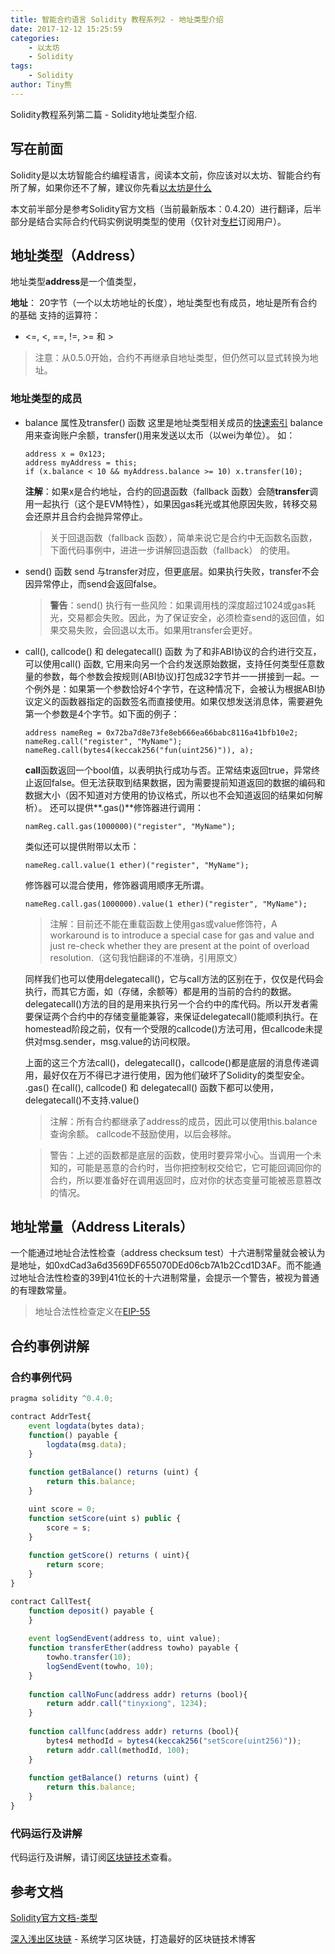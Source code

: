 ```yaml
---
title: 智能合约语言 Solidity 教程系列2 - 地址类型介绍  
date: 2017-12-12 15:25:59
categories: 
    - 以太坊
    - Solidity
tags:
    - Solidity
author: Tiny熊
---
```


Solidity教程系列第二篇 - Solidity地址类型介绍. 

<!-- more -->

## 写在前面

Solidity是以太坊智能合约编程语言，阅读本文前，你应该对以太坊、智能合约有所了解，如果你还不了解，建议你先看[以太坊是什么](https://learnblockchain.cn/2017/11/20/whatiseth/)

本文前半部分是参考Solidity官方文档（当前最新版本：0.4.20）进行翻译，后半部分是结合实际合约代码实例说明类型的使用（仅针对[专栏](https://xiaozhuanlan.com/blockchaincore)订阅用户）。

## 地址类型（Address）

地址类型**address**是一个值类型，

**地址**： 20字节（一个以太坊地址的长度），地址类型也有成员，地址是所有合约的基础
支持的运算符：
* <=, <, ==, !=, >= 和 >
> 注意：从0.5.0开始，合约不再继承自地址类型，但仍然可以显式转换为地址。

### 地址类型的成员
* balance 属性及transfer() 函数 
  这里是地址类型相关成员的[快速索引](https://solidity.readthedocs.io/en/develop/units-and-global-variables.html#address-related)
    balance用来查询账户余额，transfer()用来发送以太币（以wei为单位）。
    如：
    ```
    address x = 0x123;
    address myAddress = this;
    if (x.balance < 10 && myAddress.balance >= 10) x.transfer(10);
    ```
   **注解**：如果x是合约地址，合约的回退函数（fallback 函数）会随**transfer**调用一起执行（这个是EVM特性），如果因gas耗光或其他原因失败，转移交易会还原并且合约会抛异常停止。
   > 关于回退函数（fallback 函数），简单来说它是合约中无函数名函数，下面代码事例中，进进一步讲解回退函数（fallback） 的使用。


* send() 函数
    send 与transfer对应，但更底层。如果执行失败，transfer不会因异常停止，而send会返回false。
    > **警告**：send() 执行有一些风险：如果调用栈的深度超过1024或gas耗光，交易都会失败。因此，为了保证安全，必须检查send的返回值，如果交易失败，会回退以太币。如果用transfer会更好。

* call(), callcode() 和 delegatecall() 函数
    为了和非ABI协议的合约进行交互，可以使用call() 函数, 它用来向另一个合约发送原始数据，支持任何类型任意数量的参数，每个参数会按规则(ABI协议)打包成32字节并一一拼接到一起。一个例外是：如果第一个参数恰好4个字节，在这种情况下，会被认为根据ABI协议定义的函数器指定的函数签名而直接使用。如果仅想发送消息体，需要避免第一个参数是4个字节。如下面的例子：
    ```
    address nameReg = 0x72ba7d8e73fe8eb666ea66babc8116a41bfb10e2;
    nameReg.call("register", "MyName");
    nameReg.call(bytes4(keccak256("fun(uint256)")), a);
    ```

    **call**函数返回一个bool值，以表明执行成功与否。正常结束返回true，异常终止返回false。但无法获取到结果数据，因为需要提前知道返回的数据的编码和数据大小（因不知道对方使用的协议格式，所以也不会知道返回的结果如何解析）。
    还可以提供**.gas()**修饰器进行调用：
    ```
    namReg.call.gas(1000000)("register", "MyName");
    ```

    类似还可以提供附带以太币：
    ```
    nameReg.call.value(1 ether)("register", "MyName");
    ```

    修饰器可以混合使用，修饰器调用顺序无所谓。
    ```
    nameReg.call.gas(1000000).value(1 ether)("register", "MyName");
    ```

    > 注解：目前还不能在重载函数上使用gas或value修饰符，A workaround is to introduce a special case for gas and value and just re-check whether they are present at the point of overload resolution.（这句我怕翻译的不准确，引用原文）

    同样我们也可以使用delegatecall()，它与call方法的区别在于，仅仅是代码会执行，而其它方面，如（存储，余额等）都是用的当前的合约的数据。delegatecall()方法的目的是用来执行另一个合约中的库代码。所以开发者需要保证两个合约中的存储变量能兼容，来保证delegatecall()能顺利执行。在homestead阶段之前，仅有一个受限的callcode()方法可用，但callcode未提供对msg.sender，msg.value的访问权限。

    上面的这三个方法call()，delegatecall()，callcode()都是底层的消息传递调用，最好仅在万不得已才进行使用，因为他们破坏了Solidity的类型安全。
    .gas() 在call(), callcode() 和 delegatecall() 函数下都可以使用， delegatecall()不支持.value()
    
    > 注解：所有合约都继承了address的成员，因此可以使用this.balance查询余额。
    > callcode不鼓励使用，以后会移除。

    > 警告：上述的函数都是底层的函数，使用时要异常小心。当调用一个未知的，可能是恶意的合约时，当你把控制权交给它，它可能回调回你的合约，所以要准备好在调用返回时，应对你的状态变量可能被恶意篡改的情况。


## 地址常量（Address Literals） 
一个能通过地址合法性检查（address checksum test）十六进制常量就会被认为是地址，如0xdCad3a6d3569DF655070DEd06cb7A1b2Ccd1D3AF。而不能通过地址合法性检查的39到41位长的十六进制常量，会提示一个警告，被视为普通的有理数常量。

> 地址合法性检查定义在[EIP-55](https://github.com/ethereum/EIPs/blob/master/EIPS/eip-55.md)

##  合约事例讲解

### 合约事例代码

```js
pragma solidity ^0.4.0;

contract AddrTest{
    event logdata(bytes data);
    function() payable {
        logdata(msg.data);
    }
    
    function getBalance() returns (uint) {
        return this.balance;
    }

    uint score = 0;
    function setScore(uint s) public {
        score = s;
    }
    
    function getScore() returns ( uint){
        return score;
    }
}

contract CallTest{
    function deposit() payable {
    }
    
    event logSendEvent(address to, uint value);
    function transferEther(address towho) payable {
        towho.transfer(10);
        logSendEvent(towho, 10);
    }
    
    function callNoFunc(address addr) returns (bool){
        return addr.call("tinyxiong", 1234);
    }
  
    function callfunc(address addr) returns (bool){
        bytes4 methodId = bytes4(keccak256("setScore(uint256)"));
        return addr.call(methodId, 100);
    }  
    
    function getBalance() returns (uint) {
        return this.balance;
    }  
}
```
### 代码运行及讲解
代码运行及讲解，请订阅[区块链技术](https://xiaozhuanlan.com/blockchaincore)查看。

## 参考文档
[Solidity官方文档-类型](https://solidity.readthedocs.io/en/develop/types.html)

[深入浅出区块链](https://learnblockchain.cn/) - 系统学习区块链，打造最好的区块链技术博客


<!---
和[类型介绍](https://xiaozhuanlan.com/topic/7518269403)篇一样，打开[Remix - Solidity IDE](https://ethereum.github.io/browser-solidity),帖入代码，依次创建合约AddrTest及CallTest，如图：
![](/images/testaddr.jpg)

创建合约后，可以看到，AddrTest合约内没有命令的函数，显示fallback。

AddrTest合约主要是用来说明转入以太币及调用函数式回退函数的调用情况，CallTest合约是作为AddrTest合约的调用者。
CallTest合约的函数说明：
* transferEther(address towho):  用来给指定合约地址转账（如果一个函数需要进行货币操作，必须要带上payable关键字），转账时填入AddrTest的地址（加双引号）作为参数
* deposit(): 函数上增加payable标识，可接收ether，并会把ether存在当前合约，（transferEther转账前需要先存款）。
* callfunc() : 调用函数，使用指定的是函数签名。
* callNoFunc(): 调用不存在的函数，这时被调用的合约的fallback函数会执行。

关于fallback函数用法可进一步参考这一篇:[Ethereum-Development-Best-Practices][1]及[问答](https://ethereum.stackexchange.com/questions/7570/whats-a-fallback-function-when-using-address-send)
下面截图演示下，存款和转账，其他的调用请读者动手练习。
存款操作如图：
![](/images/testaddr1.jpg)
完成后，可以在左下角区域查看日志Details->value。
然后进行转账，如图：
![](/images/testaddr2.jpg)

完成后，可以在左下角区域查看日志Details->logs数据，可以看到fallback函数被调用。
还可以调用AddrTest的getBalance查看余额数据。

[1]: https://github.com/ConsenSys/Ethereum-Development-Best-Practices/wiki/Fallback-functions-and-the-fundamental-limitations-of-using-send()-in-Ethereum-&-Solidity
-->
